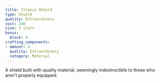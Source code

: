 ```yaml
---
title: Titania Shield
type: Shield
quality: Extraordinary
cost: 240
size: 3 slots
bonus: 
  block: 4
crafting_components:
- amount: 4
  quality: Extraordinary
  category: Material
---
```

A shield built with quality material, seemingly indestructible to those who aren't properly equipped.